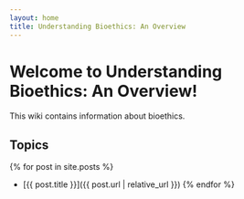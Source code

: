 ```yaml
---
layout: home
title: Understanding Bioethics: An Overview
---
```


# Welcome to Understanding Bioethics: An Overview!

This wiki contains information about bioethics.

## Topics

{% for post in site.posts %}
- [{{ post.title }}]({{ post.url | relative_url }})
{% endfor %}
